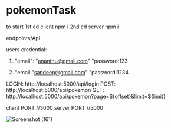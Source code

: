 # pokemonTask

to start
1st cd client npm i
2nd cd server npm i

endpoints/Api

users credential:
1.  "email": "ananthu@gmail.com"
    "password:123
    
    
2.  "email:"sandeep@gmail.com"
    "password:1234


LOGIN:  http://localhost:5000/api/login
POST:   http://localhost:5000/api/pokemon
GET:    http://localhost:5000/api/pokemon?page=${offset}&limit=${limit}

client PORT //3000
server PORT //5000



![Screenshot (161)](https://user-images.githubusercontent.com/106943323/227751684-14a28f90-f298-4523-aec9-a752345780d9.png)
